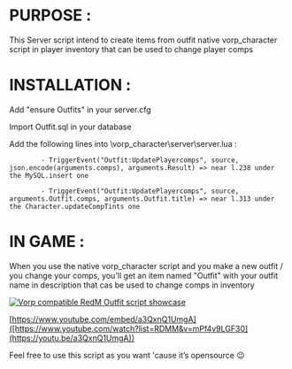 # PURPOSE :

This Server script intend to create items from outfit native vorp_character script in player inventory that can be used to change player comps

# INSTALLATION : 

Add "ensure Outfits" in your server.cfg

Import Outfit.sql in your database

Add the following lines into \vorp_character\server\server.lua :

            - TriggerEvent("Outfit:UpdatePlayercomps", source, json.encode(arguments.comps), arguments.Result) => near l.238 under the MySQL.insert one

            - TriggerEvent("Outfit:UpdatePlayercomps", source, arguments.Outfit.comps, arguments.Outfit.title) => near l.313 under the Character.updateCompTints one

# IN GAME : 

When you use the native vorp_character script and you make a new outfit / you change your comps, you'll get an item named "Outfit" with your outfit name in description that cas be used to change comps in inventory

[![Vorp compatible RedM Outfit script showcase](http://img.youtube.com/vi/RDMM&v=mPf4v9LGF30/0.jpg)](http://www.youtube.com/watch?v=RDMM&v=mPf4v9LGF30 "Vorp compatible RedM Outfit script showcase")

[https://www.youtube.com/embed/a3QxnQ1UmgA]([https://www.youtube.com/watch?list=RDMM&v=mPf4v9LGF30](https://youtu.be/a3QxnQ1UmgA))

Feel free to use this script as you want 'cause it’s opensource :wink:
